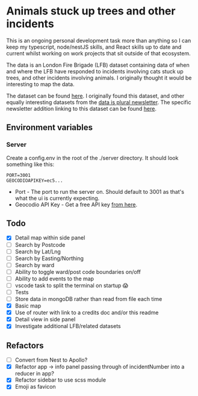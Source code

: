 # Animals stuck up trees and other incidents

This is an ongoing personal development task more than anything so I can keep my typescript, node/nestJS skills, and React skills up to date and current whilst working on work projects that sit outside of that ecosystem. 

The data is an London Fire Brigade (LFB) dataset containing data of when and where the LFB have responded to incidents involving cats stuck up trees, and other incidents involving animals. I originally thought it would be interesting to map the data. 

The dataset can be found [here](https://data.london.gov.uk/dataset/animal-rescue-incidents-attended-by-lfb). I originally found this dataset, and other equally interesting datasets from the [data is plural newsletter](https://www.data-is-plural.com/). The specific newsletter addition linking to this dataset can be found [here](https://www.data-is-plural.com/archive/2021-06-16-edition/). 

## Environment variables

### Server

Create a config.env in the root of the ./server directory. It should look something like this:

```
PORT=3001
GEOCODIOAPIKEY=ec5...
```

- Port - The port to run the server on. Should default to 3001 as that's what the ui is currently expecting. 
- Geocodio API Key - Get a free API key [from here](https://www.geocod.io/). 

## Todo

- [x] Detail map within side panel
- [ ] Search by Postcode
- [ ] Search by Lat/Lng
- [ ] Search by Easting/Northing
- [ ] Search by ward
- [ ] Ability to toggle ward/post code boundaries on/off 
- [ ] Ability to add events to the map
- [ ] vscode task to split the terminal on startup 😱
- [ ] Tests
- [ ] Store data in mongoDB rather than read from file each time
- [x] Basic map
- [x] Use of router with link to a credits doc and/or this readme
- [x] Detail view in side panel
- [x] Investigate additional LFB/related datasets

## Refactors

- [ ] Convert from Nest to Apollo? 
- [x] Refactor app -> info panel passing through of incidentNumber into a reducer in app? 
- [x] Refactor sidebar to use scss module 
- [x] Emoji as favicon 
